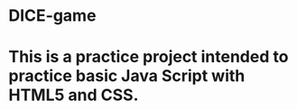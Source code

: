 # DICE-game
# This is a practice project intended to practice basic Java Script with HTML5 and CSS.
